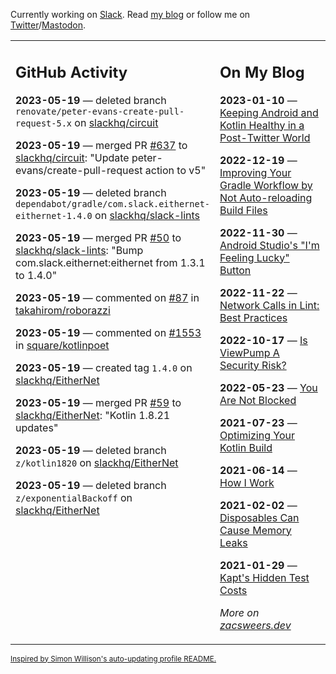Currently working on [Slack](https://slack.com/). Read [my blog](https://zacsweers.dev/) or follow me on [Twitter](https://twitter.com/ZacSweers)/[Mastodon](https://hachyderm.io/@ZacSweers).

<table><tr><td valign="top" width="60%">

## GitHub Activity
<!-- githubActivity starts -->
**2023-05-19** — deleted branch `renovate/peter-evans-create-pull-request-5.x` on [slackhq/circuit](https://github.com/slackhq/circuit)

**2023-05-19** — merged PR [#637](https://github.com/slackhq/circuit/pull/637) to [slackhq/circuit](https://github.com/slackhq/circuit): "Update peter-evans/create-pull-request action to v5"

**2023-05-19** — deleted branch `dependabot/gradle/com.slack.eithernet-eithernet-1.4.0` on [slackhq/slack-lints](https://github.com/slackhq/slack-lints)

**2023-05-19** — merged PR [#50](https://github.com/slackhq/slack-lints/pull/50) to [slackhq/slack-lints](https://github.com/slackhq/slack-lints): "Bump com.slack.eithernet:eithernet from 1.3.1 to 1.4.0"

**2023-05-19** — commented on [#87](https://github.com/takahirom/roborazzi/pull/87#issuecomment-1555049571) in [takahirom/roborazzi](https://github.com/takahirom/roborazzi)

**2023-05-19** — commented on [#1553](https://github.com/square/kotlinpoet/issues/1553#issuecomment-1555016316) in [square/kotlinpoet](https://github.com/square/kotlinpoet)

**2023-05-19** — created tag `1.4.0` on [slackhq/EitherNet](https://github.com/slackhq/EitherNet)

**2023-05-19** — merged PR [#59](https://github.com/slackhq/EitherNet/pull/59) to [slackhq/EitherNet](https://github.com/slackhq/EitherNet): "Kotlin 1.8.21 updates"

**2023-05-19** — deleted branch `z/kotlin1820` on [slackhq/EitherNet](https://github.com/slackhq/EitherNet)

**2023-05-19** — deleted branch `z/exponentialBackoff` on [slackhq/EitherNet](https://github.com/slackhq/EitherNet)
<!-- githubActivity ends -->
</td><td valign="top" width="40%">

## On My Blog
<!-- blog starts -->
**2023-01-10** — [Keeping Android and Kotlin Healthy in a Post-Twitter World](https://www.zacsweers.dev/keeping-android-healthy/)

**2022-12-19** — [Improving Your Gradle Workflow by Not Auto-reloading Build Files](https://www.zacsweers.dev/improving-your-workflow-by-not-auto-reloading-build-files/)

**2022-11-30** — [Android Studio's "I'm Feeling Lucky" Button](https://www.zacsweers.dev/android-studios-im-feeling-lucky-button/)

**2022-11-22** — [Network Calls in Lint: Best Practices](https://www.zacsweers.dev/network-calls-in-lint-best-practices/)

**2022-10-17** — [Is ViewPump A Security Risk?](https://www.zacsweers.dev/is-viewpump-a-security-risk/)

**2022-05-23** — [You Are Not Blocked](https://www.zacsweers.dev/you-are-not-blocked/)

**2021-07-23** — [Optimizing Your Kotlin Build](https://www.zacsweers.dev/optimizing-your-kotlin-build/)

**2021-06-14** — [How I Work](https://www.zacsweers.dev/how-i-work/)

**2021-02-02** — [Disposables Can Cause Memory Leaks](https://www.zacsweers.dev/disposables-can-cause-memory-leaks/)

**2021-01-29** — [Kapt's Hidden Test Costs](https://www.zacsweers.dev/kapts-hidden-test-costs/)
<!-- blog ends -->
_More on [zacsweers.dev](https://zacsweers.dev/)_
</td></tr></table>

<sub><a href="https://simonwillison.net/2020/Jul/10/self-updating-profile-readme/">Inspired by Simon Willison's auto-updating profile README.</a></sub>